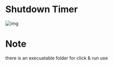 # Shutdown Timer
![img](https://lh6.googleusercontent.com/lYfuht5U_NKhgeISGb4ah85BkRTO1yI_ViG3A2JNhfGTU3daFpGxEm4ZHOezDjE9JPOeikj4W_VjOd3CUv62=w1680-h919)

# Note
there is an execuatable folder for click & run use
